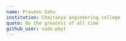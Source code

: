 ```yaml
---
name: Praveen Sahu
institution: Chaitanya engineering college
quote: Be the greatest of all time
github_user: sudo-pkyt
---
```

